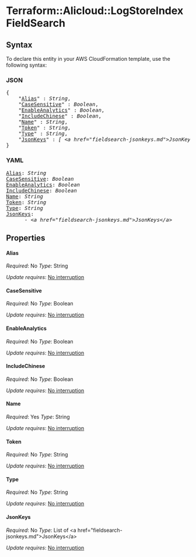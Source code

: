 # Terraform::Alicloud::LogStoreIndex FieldSearch

## Syntax

To declare this entity in your AWS CloudFormation template, use the following syntax:

### JSON

<pre>
{
    "<a href="#alias" title="Alias">Alias</a>" : <i>String</i>,
    "<a href="#casesensitive" title="CaseSensitive">CaseSensitive</a>" : <i>Boolean</i>,
    "<a href="#enableanalytics" title="EnableAnalytics">EnableAnalytics</a>" : <i>Boolean</i>,
    "<a href="#includechinese" title="IncludeChinese">IncludeChinese</a>" : <i>Boolean</i>,
    "<a href="#name" title="Name">Name</a>" : <i>String</i>,
    "<a href="#token" title="Token">Token</a>" : <i>String</i>,
    "<a href="#type" title="Type">Type</a>" : <i>String</i>,
    "<a href="#jsonkeys" title="JsonKeys">JsonKeys</a>" : <i>[ &lt;a href=&#34;fieldsearch-jsonkeys.md&#34;&gt;JsonKeys&lt;/a&gt;, ... ]</i>
}
</pre>

### YAML

<pre>
<a href="#alias" title="Alias">Alias</a>: <i>String</i>
<a href="#casesensitive" title="CaseSensitive">CaseSensitive</a>: <i>Boolean</i>
<a href="#enableanalytics" title="EnableAnalytics">EnableAnalytics</a>: <i>Boolean</i>
<a href="#includechinese" title="IncludeChinese">IncludeChinese</a>: <i>Boolean</i>
<a href="#name" title="Name">Name</a>: <i>String</i>
<a href="#token" title="Token">Token</a>: <i>String</i>
<a href="#type" title="Type">Type</a>: <i>String</i>
<a href="#jsonkeys" title="JsonKeys">JsonKeys</a>: <i>
      - &lt;a href=&#34;fieldsearch-jsonkeys.md&#34;&gt;JsonKeys&lt;/a&gt;</i>
</pre>

## Properties

#### Alias

_Required_: No
_Type_: String

_Update requires_: [No interruption](https://docs.aws.amazon.com/AWSCloudFormation/latest/UserGuide/using-cfn-updating-stacks-update-behaviors.html#update-no-interrupt)

#### CaseSensitive

_Required_: No
_Type_: Boolean

_Update requires_: [No interruption](https://docs.aws.amazon.com/AWSCloudFormation/latest/UserGuide/using-cfn-updating-stacks-update-behaviors.html#update-no-interrupt)

#### EnableAnalytics

_Required_: No
_Type_: Boolean

_Update requires_: [No interruption](https://docs.aws.amazon.com/AWSCloudFormation/latest/UserGuide/using-cfn-updating-stacks-update-behaviors.html#update-no-interrupt)

#### IncludeChinese

_Required_: No
_Type_: Boolean

_Update requires_: [No interruption](https://docs.aws.amazon.com/AWSCloudFormation/latest/UserGuide/using-cfn-updating-stacks-update-behaviors.html#update-no-interrupt)

#### Name

_Required_: Yes
_Type_: String

_Update requires_: [No interruption](https://docs.aws.amazon.com/AWSCloudFormation/latest/UserGuide/using-cfn-updating-stacks-update-behaviors.html#update-no-interrupt)

#### Token

_Required_: No
_Type_: String

_Update requires_: [No interruption](https://docs.aws.amazon.com/AWSCloudFormation/latest/UserGuide/using-cfn-updating-stacks-update-behaviors.html#update-no-interrupt)

#### Type

_Required_: No
_Type_: String

_Update requires_: [No interruption](https://docs.aws.amazon.com/AWSCloudFormation/latest/UserGuide/using-cfn-updating-stacks-update-behaviors.html#update-no-interrupt)

#### JsonKeys

_Required_: No
_Type_: List of &lt;a href=&#34;fieldsearch-jsonkeys.md&#34;&gt;JsonKeys&lt;/a&gt;

_Update requires_: [No interruption](https://docs.aws.amazon.com/AWSCloudFormation/latest/UserGuide/using-cfn-updating-stacks-update-behaviors.html#update-no-interrupt)


